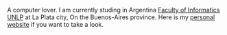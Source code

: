 A computer lover. I am currently studing in Argentina [Faculty of Informatics UNLP](https://www.info.unlp.edu.ar/) at La Plata city, On the Buenos-Aires province.
Here is my [personal website](https://www.tomasaragon.com.ar) if you want to take a look.
